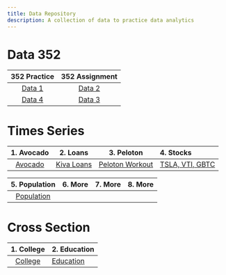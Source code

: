 ```yaml
---
title: Data Repository
description: A collection of data to practice data analytics
---
```


# Data 352

|352 Practice|352 Assignment|
|:-:|:-:|
|[Data 1](Data1.html)|[Data 2](Data2.html)|
|[Data 4](Data4.html)|[Data 3](Data3.html)|

# Times Series

|1. Avocado|2. Loans|3. Peloton|4. Stocks|
|:--------:|:------:|:--------:|:--------|
|[Avocado](avocado2020.csv)|[Kiva Loans](KivaLoans.csv)|[Peloton Workout](peloton.csv)|[TSLA, VTI, GBTC](Stocks.csv)|

|5. Population|6. More|7. More|8. More|
|:-----------:|:------:|:--------:|:--------|
|[Population](Population.csv)|

# Cross Section

|1. College|2. Education|
|:--------:|:-----------|
|[College](College.csv)|[Education](Education.csv)|
